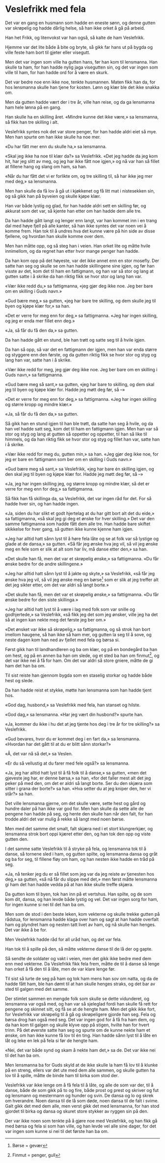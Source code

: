 # Veslefrikk med fela

Det var en gang en husmann som hadde en eneste sønn, og denne gutten var skrøpelig og hadde dårlig helse, så han ikke orket å gå på arbeid.

Han het Frikk, og litenvokst var han også, så kalte de ham Veslefrikk.

Hjemme var det lite både å bite og bryte, så gikk far hans ut på bygda og ville feste ham bort til gjeter eller visegutt.

Men det var ingen som ville ha gutten hans, før han kom til lensmanna. Han skulle ta ham, for han hadde nylig jaga visegutten sin, og det var ingen som ville til ham, for han hadde ord for å være en skurk.

Det var bedre noe enn ikke noe, tenkte husmannen. Maten fikk han da, for hos lensmanna skulle han tjene for kosten. Lønn og klær ble det ikke snakka om.

Men da gutten hadde vært der i tre år, ville han reise, og da ga lensmanna ham hele lønna på en gang.

Han skulle ha en skilling året. «Mindre kunne det ikke være,» sa lensmanna, så fikk han tre skilling i alt.

Veslefrikk syntes nok det var store penger, for han hadde aldri eiet så mye. Men han spurte om han ikke skulle ha noe mer.

«Du har fått mer enn du skulle ha,» sa lensmanna.

«Skal jeg ikke ha noe til klær da?» sa Veslefrikk. «Det jeg hadde da jeg kom hit, har jeg slitt av meg, og jeg har ikke fått noe igjen,» og nå var han så fillet at fillene hang og slang om ham, sa han.

«Når du har fått det vi er forlikte om, og tre skilling til, så har ikke jeg mer med deg,» sa lensmanna.

Men han skulle da få lov å gå ut i kjøkkenet og få litt mat i nistesekken sin, og så gikk han på byveien og skulle kjøpe klær.

Han var både lystig og glad, for han hadde aldri sett en skilling før, og akkurat som det var, så kjente han etter om han hadde dem alle tre.

Da han hadde gått langt og lenger enn langt, var han kommet inn i en trang dal med høye fjell på alle kanter, så han ikke syntes det var noen vei å komme frem. Han tok til å undres hva det kunne være på hin side av disse fjellene, og hvordan han skulle komme over dem.

Men han måtte opp, og så steg han i veien. Han orket lite og måtte hvile innimellom, og da regnet han etter hvor mange penger han hadde.

Da han kom opp på det høyeste, var det ikke annet enn en stor mosefly. Der satte han seg og skulle se om han hadde skillingene sine igjen, og før han visste av det, kom det til ham en fattigmann, og han var så stor og lang at gutten satte i å skrike da han riktig fikk se hvor stor og lang han var.

«Vær ikke redd du,» sa fattigmanna, «jeg gjør deg ikke noe. Jeg ber bare om en skilling i Guds navn.»

«Gud bære meg,» sa gutten, «jeg har bare tre skilling, og dem skulle jeg til byen og kjøpe klær for,» sa han.

«Det er verre for meg enn for deg,» sa fattigmanna. «Jeg har ingen skilling, og jeg er enda mer fillet enn deg.»

«Ja, så får du få den da,» sa gutten.

Da han hadde gått en stund, ble han trøtt og satte seg til å hvile igjen.

Da han så opp, så var det en fattigmann der igjen, men han var enda større og styggere enn den første, og da gutten riktig fikk se hvor stor og styg og lang han var, satte han i å skrike.

«Vær ikke redd for meg, jeg gjør deg ikke noe. Jeg ber bare om en skilling i Guds navn,» sa fattigmanna.

«Gud bære meg så sant,» sa gutten, «jeg har bare to skilling, og dem skal jeg til byen og kjøpe klær for. Hadde jeg møtt deg før, så –»

«Det er verre for meg enn for deg,» sa fattigmanna. «Jeg har ingen skilling og større kropp og mindre klær.»

«Ja, så får du få den da,» sa gutten.

Så gikk han en stund igjen til han ble trøtt, da satte han seg å hvile, og da han vel hadde satt seg, kom det til ham en fattigmann igjen. Men han var så stor og styg og lang at gutten så oppetter og oppetter, til han så like til himmels, og da han riktig fikk se hvor stor og styg og fillet han var, satte han i å skrike.

«Vær ikke redd for meg du, gutten min,» sa han. «Jeg gjør deg ikke noe, for jeg er bare en fattigmann som ber om en skilling i Guds navn.»

«Gud bære meg så sant,» sa Veslefrikk, «jeg har bare én skilling igjen, og den skal jeg til byen og kjøpe klær for. Hadde jeg møtt deg før, så –»

«Ja, jeg har ingen skilling jeg, og større kropp og mindre klær, så det er verre for meg enn for deg,» sa fattigmanna.

Så fikk han få skillinga da, sa Veslefrikk, det var ingen råd for det. For så hadde hver sin, og han hadde ingen.

«Ja, siden du har slikt et godt hjertelag at du har gitt bort alt det du eide,» sa fattigmanna, «så skal jeg gi deg et ønske for hver skilling.» Det var den samme fattigmanna som hadde fått dem alle tre. Han hadde bare skiftet skikkelse for hver gang, så gutten ikke kunne kjenne ham igjen.

«Jeg har alltid hatt sånn lyst til å høre fela låte og se at folk var så lystige og glade at de dansa,» sa gutten. «Så får jeg ønske hva jeg vil, så vil jeg ønske meg en fele som er slik at alt som har liv, må danse etter den,» sa han.

«Det skulle han få, men det var et skrøpelig ønske,» sa fattigmanna. «Du får ønske bedre for de andre skillingene.»

«Jeg har alltid hatt sånn lyst til å jakte og skyte,» sa Veslefrikk, «så får jeg ønske hva jeg vil, så vil jeg ønske meg en børse[^1] som er slik at jeg treffer alt det jeg sikter etter, om det var aldri så langt borte.»

«Det skulle han få, men det var et skrøpelig ønske,» sa fattigmanna. «Du får ønske bedre for den siste skillinga.»

«Jeg har alltid hatt lyst til å være i lag med folk som var snille og godhjertede,» sa Veslefrikk, «så fikk jeg det som jeg ønsker, ville jeg ha det så at ingen kan nekte meg det første jeg ber om.»

«Det ønsket var ikke så skrøpelig,» sa fattigmanna, og så strok han bort imellom haugene, så han ikke så ham mer, og gutten la seg til å sove, og neste dagen kom han ned av fjellet med fela og børsa si.

Først gikk han til landhandleren og ba om klær, og på en bondegård ba han om hest, og på en annen ba han om slede, og et sted ba han om finmut[^2], og det var ikke nei å få for ham. Om det var aldri så store gniere, måtte de gi ham det han ba om.

Til sist reiste han gjennom bygda som en staselig storkar og hadde både hest og slede.

Da han hadde reist et stykke, møtte han lensmanna som han hadde tjent hos.

«God dag, husbond,» sa Veslefrikk med fela, han stanset og hilste.

«God dag,» sa lensmanna. «Har jeg vært din husbond?» spurte han.

«Ja, kommer du ikke i hu det at jeg tjente hos deg i tre år for tre skilling?» sa Veslefrikk.

«Gud bevares, hvor du er kommet deg i en fart da,» sa lensmanna. «Hvordan har det gått til at du er blitt sånn storkar?»

«Å, det var nå så det,» sa Veslen.

«Er du så vellustig at du farer med fele også?» sa lensmanna.

«Ja, jeg har alltid hatt lyst til å få folk til å danse,» sa gutten, «men det gjeveste jeg har, er denne børsa,» sa han, «for det faller mest alt det jeg peker på med den, om det er aldri så langt borte. Ser du den skjæra som sitter i grana der borte?» sa han. «Hva setter du at jeg kniper den, her vi står?» sa han.

Det ville lensmanna gjerne, om det skulle være, sette hest og gård og hundre daler på han ikke var god for. Men han skulle da sette alle de pengene han hadde på seg, og hente den skulle han når den falt, for han trodde aldri det var mulig å rekke så langt med noen børse.

Men med det samme det smalt, falt skjæra ned i et stort klungrerkjær, og lensmanna strok bort oppi kjæret etter den, og han tok den opp og viste gutten den.

I det samme satte Veslefrikk til å stryke på fela, og lensmanna tok til å danse, så tornene sled i ham, og gutten spilte, og lensmanna dansa og gråt og ba for seg, til fillene fløy om ham, og han nesten ikke hadde en tråd på seg.

«Ja, nå tenker jeg du er så fillet som jeg var da jeg reiste av tjenesten hos deg,» sa gutten, «så nå får du slippe med det,» men først måtte lensmanna gi ham det han hadde vedda på at han ikke skulle treffe skjæra.

Da gutten kom til byen, tok han inn på et vertshus. Han spilte, og de som kom dit, dansa, og han levde både lystig og vel. Det var ingen sorg for ham, for ingen kunne si nei til det han ba om.

Men som de stod i den beste leken, kom vekterne og skulle trekke gutten på rådstua, for lensmanna hadde klaga over ham og sagt at han hadde overfalt ham og plyndret ham og nesten tatt livet av ham, og nå skulle han henges. Det var ikke å be for.

Men Veslefrikk hadde råd for all uråd han, og det var fela.

Han tok til å spille på den, så måtte vekterne danse til de lå der og gapte.

Så sendte de soldater og vakt i veien, men det gikk ikke bedre med dem enn med vekterne. Da Veslefrikk fikk fela frem, måtte de til å danse så lenge han orket å få den til å låte, men de var klare lenge før.

Til sist så lurte de seg på ham og tok ham mens han sov om natta, og da de hadde fått ham, ble han dømt til at han skulle henges straks, og det bar av sted til galgen med det samme.

Der stimlet sammen en mengde folk som skulle se dette vidunderet, og lensmanna var også med, og han var så sjeleglad fordi han skulle få rett for pengene og skinnet sitt, og få se at de hengte ham. Men det gikk ikke fort, for Veslefrikk var skrøpelig til å gå og skrøpeligere gjorde han seg. Fela og børsa drog han også med seg. Det var ingen god for å få fra ham dem, og da han kom til galgen og skulle klyve opp på stigen, hvilte han for hvert trinn. På det øverste satte han seg og spurte om de kunne nekte ham et ønske, om han ikke kunne få lov til én ting. Han hadde sånn lyst til å låte en låt og leke en lek på fela si før de hengte ham.

«Nei, det var både synd og skam å nekte ham det,» sa de. Det var ikke nei til det han ba om.

Men lensmanna ba for Guds skyld at de ikke skulle la ham få lov til å klunke på en streng, ellers var det ute med dem alle sammen, og skulle gutten ha lov til å spille, måtte de binde ham til birka som stod der.

Veslefrikk var ikke lenge om å få fela til å låte, og alle de som var der, til å danse, både de som gikk på to og fire, både prost og prest og skriver og fut og lensmann og mestermann og hunder og svin. De dansa og lo og skrek om hverandre. Noen dansa til de lå som døde, noen dansa til de falt i svime. Galt gikk det med dem alle, men verst gikk det med lensmanna, for han stod gjordet til birka og dansa og skuret store stykker av ryggen sin på den.

Der var ikke noen som tenkte på å gjøre noe med Veslefrikk, og han fikk gå med børsa og fela si som han ville, og han levde vel alle sine dager, for det var ingen som kunne si nei til det første han ba om.

[^1]: Børse = gevær
[^2]: Finmut = penger, gull